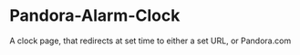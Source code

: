 Pandora-Alarm-Clock
===================

A clock page, that redirects at set time to either a set URL, or Pandora.com
